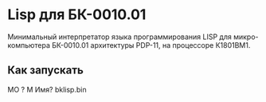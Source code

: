# Lisp для БК-0010.01
Минимальный интерпретатор языка программирования LISP для микро-компьютера БК-0010.01 архитектуры PDP-11, на процессоре К1801ВМ1.

## Как запускать
MO
? M
Имя? bklisp.bin
